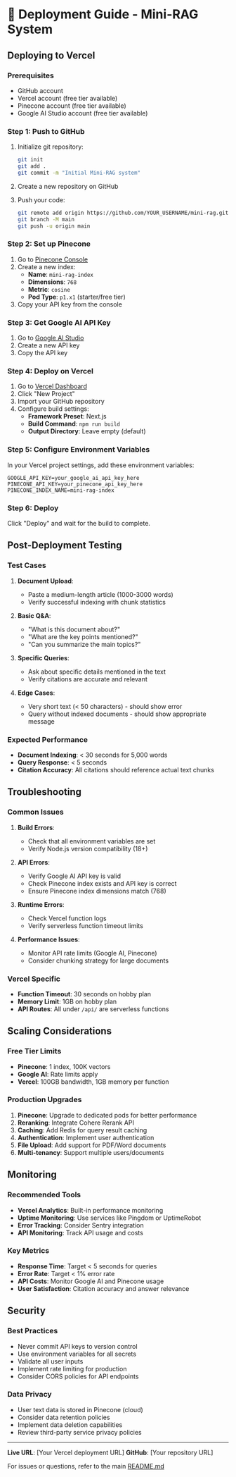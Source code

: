 # 🚀 Deployment Guide - Mini-RAG System

## Deploying to Vercel

### Prerequisites
- GitHub account
- Vercel account (free tier available)
- Pinecone account (free tier available)
- Google AI Studio account (free tier available)

### Step 1: Push to GitHub
1. Initialize git repository:
   ```bash
   git init
   git add .
   git commit -m "Initial Mini-RAG system"
   ```

2. Create a new repository on GitHub

3. Push your code:
   ```bash
   git remote add origin https://github.com/YOUR_USERNAME/mini-rag.git
   git branch -M main
   git push -u origin main
   ```

### Step 2: Set up Pinecone
1. Go to [Pinecone Console](https://app.pinecone.io/)
2. Create a new index:
   - **Name**: `mini-rag-index`
   - **Dimensions**: `768`
   - **Metric**: `cosine`
   - **Pod Type**: `p1.x1` (starter/free tier)
3. Copy your API key from the console

### Step 3: Get Google AI API Key
1. Go to [Google AI Studio](https://aistudio.google.com/)
2. Create a new API key
3. Copy the API key

### Step 4: Deploy on Vercel
1. Go to [Vercel Dashboard](https://vercel.com/dashboard)
2. Click "New Project"
3. Import your GitHub repository
4. Configure build settings:
   - **Framework Preset**: Next.js
   - **Build Command**: `npm run build`
   - **Output Directory**: Leave empty (default)

### Step 5: Configure Environment Variables
In your Vercel project settings, add these environment variables:

```env
GOOGLE_API_KEY=your_google_ai_api_key_here
PINECONE_API_KEY=your_pinecone_api_key_here
PINECONE_INDEX_NAME=mini-rag-index
```

### Step 6: Deploy
Click "Deploy" and wait for the build to complete.

## Post-Deployment Testing

### Test Cases
1. **Document Upload**:
   - Paste a medium-length article (1000-3000 words)
   - Verify successful indexing with chunk statistics

2. **Basic Q&A**:
   - "What is this document about?"
   - "What are the key points mentioned?"
   - "Can you summarize the main topics?"

3. **Specific Queries**:
   - Ask about specific details mentioned in the text
   - Verify citations are accurate and relevant

4. **Edge Cases**:
   - Very short text (< 50 characters) - should show error
   - Query without indexed documents - should show appropriate message

### Expected Performance
- **Document Indexing**: < 30 seconds for 5,000 words
- **Query Response**: < 5 seconds
- **Citation Accuracy**: All citations should reference actual text chunks

## Troubleshooting

### Common Issues

1. **Build Errors**:
   - Check that all environment variables are set
   - Verify Node.js version compatibility (18+)

2. **API Errors**:
   - Verify Google AI API key is valid
   - Check Pinecone index exists and API key is correct
   - Ensure Pinecone index dimensions match (768)

3. **Runtime Errors**:
   - Check Vercel function logs
   - Verify serverless function timeout limits

4. **Performance Issues**:
   - Monitor API rate limits (Google AI, Pinecone)
   - Consider chunking strategy for large documents

### Vercel Specific
- **Function Timeout**: 30 seconds on hobby plan
- **Memory Limit**: 1GB on hobby plan
- **API Routes**: All under `/api/` are serverless functions

## Scaling Considerations

### Free Tier Limits
- **Pinecone**: 1 index, 100K vectors
- **Google AI**: Rate limits apply
- **Vercel**: 100GB bandwidth, 1GB memory per function

### Production Upgrades
1. **Pinecone**: Upgrade to dedicated pods for better performance
2. **Reranking**: Integrate Cohere Rerank API
3. **Caching**: Add Redis for query result caching
4. **Authentication**: Implement user authentication
5. **File Upload**: Add support for PDF/Word documents
6. **Multi-tenancy**: Support multiple users/documents

## Monitoring

### Recommended Tools
- **Vercel Analytics**: Built-in performance monitoring
- **Uptime Monitoring**: Use services like Pingdom or UptimeRobot
- **Error Tracking**: Consider Sentry integration
- **API Monitoring**: Track API usage and costs

### Key Metrics
- **Response Time**: Target < 5 seconds for queries
- **Error Rate**: Target < 1% error rate
- **API Costs**: Monitor Google AI and Pinecone usage
- **User Satisfaction**: Citation accuracy and answer relevance

## Security

### Best Practices
- Never commit API keys to version control
- Use environment variables for all secrets
- Validate all user inputs
- Implement rate limiting for production
- Consider CORS policies for API endpoints

### Data Privacy
- User text data is stored in Pinecone (cloud)
- Consider data retention policies
- Implement data deletion capabilities
- Review third-party service privacy policies

---

**Live URL**: [Your Vercel deployment URL]
**GitHub**: [Your repository URL]

For issues or questions, refer to the main [README.md](./README.md)
